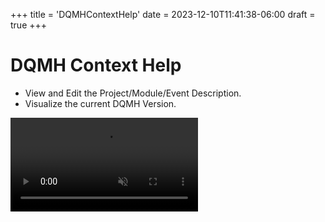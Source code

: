 +++
title = 'DQMHContextHelp'
date = 2023-12-10T11:41:38-06:00
draft = true
+++

# DQMH Context Help
- View and Edit the Project/Module/Event Description.
- Visualize the current DQMH Version.

<video src="https://github.com/PantherLAB/PantherDashboard/assets/5545396/35cb2808-8ce5-4388-a6df-b36b46f57357" controls="controls" muted="muted" class="d-block rounded-bottom-2 width-fit" style="max-height:640px;">